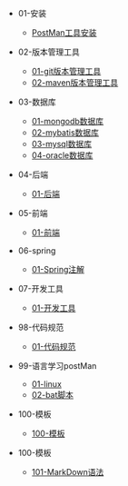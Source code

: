 - 01-安装
  * [PostMan工具安装](Java/01-安装/postMan/01-postMan.md)

- 02-版本管理工具
  * [01-git版本管理工具](Java/02-版本管理工具/01-git/01-git.md)
  * [02-maven版本管理工具](Java/02-版本管理工具/02-maven/02-maven.md)
- 03-数据库
  * [01-mongodb数据库](Java/03-数据库/01-mongodb/01-mongodb.md)
  * [02-mybatis数据库](Java/03-数据库/02-mybatis/02-mybatis.md)
  * [03-mysql数据库](Java/03-数据库/03-mysql/03-mysql.md)
  * [04-oracle数据库](Java/03-数据库/04-oracle/04-oracle.md)

- 04-后端
  * [01-后端](Java/04-后端/01-后端/01-后端.md)
  
- 05-前端
  * [01-前端](Java/05-前端/01-前端/01-前端.md)
  
- 06-spring
  * [01-Spring注解](Java/06-spring/01-spring注解/01-spring注解.md)
  
- 07-开发工具
  * [01-开发工具](Java/07-开发工具/01-idea/01-idea.md)
  
- 98-代码规范
   * [01-代码规范](Java/98-代码规范/01-代码规范/01-代码规范.md)
   
- 99-语言学习postMan
  * [01-linux](Java/99-语言学习/01-linux/01-linux.md)
  * [02-bat脚本](Java/99-语言学习/02-bat脚本/02-bat脚本.md)
  
- 100-模板
  * [100-模板](Java/100-模板/postMan/01-postMan.md)
  
- 100-模板
  * [101-MarkDown语法](笔记说明/markdown)
  